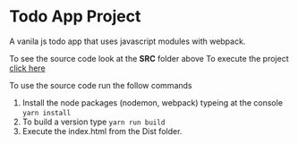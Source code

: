 # Todo App Project

A vanila js todo app that uses javascript modules with webpack.

To see the source code look at the **SRC** folder above
To execute the project [click here](https://fcarlosdev.github.io/todo-app/dist/)

To use the source code run the follow commands

1. Install the node packages (nodemon, webpack) typeing at the console
`
yarn install
`
2. To build a version type
`
yarn run build
`
3. Execute the index.html from the Dist folder.

